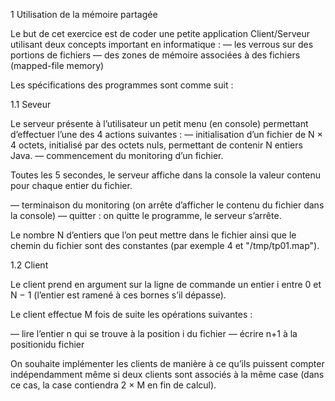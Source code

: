 1 Utilisation de la mémoire partagée

Le but de cet exercice est de coder une petite application Client/Serveur utilisant deux concepts important en informatique :
— les verrous sur des portions de fichiers
— des zones de mémoire associées à des fichiers (mapped-file memory) 

Les spécifications des programmes sont comme suit :

1.1 Seveur

Le serveur présente à l’utilisateur un petit menu (en console) permettant d’effectuer l’une des 4 actions suivantes :
— initialisation d’un fichier de N × 4 octets, initialisé par des octets nuls, permettant de contenir N entiers Java.
— commencement du monitoring d’un fichier. 

Toutes les 5 secondes, le serveur affiche dans la console la valeur contenu pour chaque entier du fichier.

— terminaison du monitoring (on arrête d’afficher le contenu du fichier dans la console)
— quitter : on quitte le programme, le serveur s’arrête.

Le nombre N d’entiers que l’on peut mettre dans le fichier ainsi que le chemin du fichier sont des constantes 
(par exemple 4 et "/tmp/tp01.map").

1.2 Client

Le client prend en argument sur la ligne de commande un entier i entre 0 et N − 1 (l’entier est ramené à ces bornes s’il dépasse). 

Le client effectue M fois de suite les opérations suivantes :

— lire l’entier n qui se trouve à la position i du fichier
— écrire n+1 à la positionidu fichier

On souhaite implémenter les clients de manière à ce qu’ils puissent compter indépendamment même si deux clients sont associés à la même case (dans ce cas, la case contiendra 2 × M en fin de calcul).
